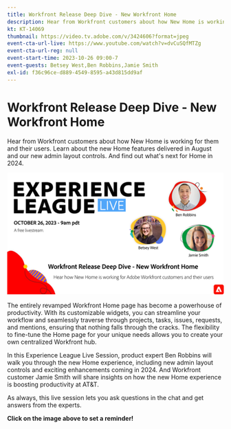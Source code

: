 ```yaml
---
title: Workfront Release Deep Dive - New Workfront Home
description: Hear from Workfront customers about how New Home is working for them and their users.
kt: KT-14069
thumbnail: https://video.tv.adobe.com/v/3424606?format=jpeg
event-cta-url-live: https://www.youtube.com/watch?v=dvCuSQfMTZg
event-cta-url-reg: null
event-start-time: 2023-10-26 09:00-7
event-guests: Betsey West,Ben Robbins,Jamie Smith
exl-id: f36c96ce-d889-4549-8595-a43d815dd9af
---
```

# Workfront Release Deep Dive - New Workfront Home

Hear from Workfront customers about how New Home is working for them and their users. Learn about the new Home features delivered in August and our new admin layout controls. And find out what's next for Home in 2024.

[![ExL LIVE Sept 22 2023](../assets/Oct26_exl_live_WebBanner.png)](https://www.youtube.com/watch?v=dvCuSQfMTZg)

The entirely revamped Workfront Home page has become a powerhouse of productivity. With its customizable widgets, you can streamline your workflow and seamlessly traverse through projects, tasks, issues, requests, and mentions, ensuring that nothing falls through the cracks. The flexibility to fine-tune the Home page for your unique needs allows you to create your own centralized Workfront hub.

In this Experience League Live Session, product expert Ben Robbins will walk you through the new Home experience, including new admin layout controls and exciting enhancements coming in 2024. And Workfront customer Jamie Smith will share insights on how the new Home experience is boosting productivity at AT&T.

As always, this live session lets you ask questions in the chat and get answers from the experts.

**Click on the image above to set a reminder!**
